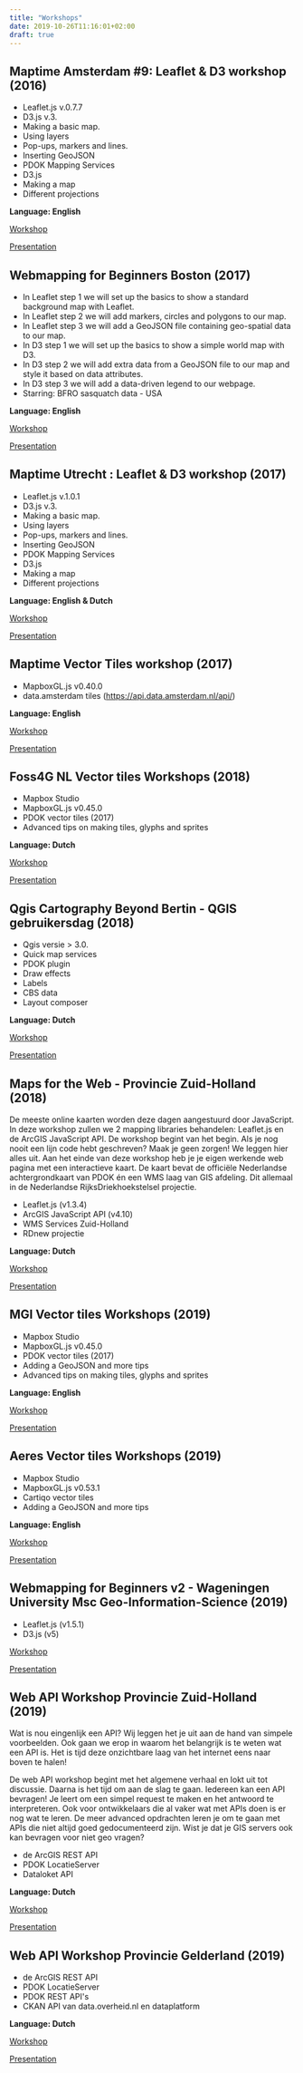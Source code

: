 ```yaml
---
title: "Workshops"
date: 2019-10-26T11:16:01+02:00
draft: true
---
```


## Maptime Amsterdam #9: Leaflet & D3 workshop (2016)

* Leaflet.js v.0.7.7
* D3.js v.3.
* Making a basic map.
* Using layers
* Pop-ups, markers and lines.
* Inserting GeoJSON
* PDOK Mapping Services
* D3.js
* Making a map
* Different projections

**Language: English**

[Workshop](https://github.com/maptime-ams/Leaflet-D3-workshop/)

[Presentation](http://maptime-ams.github.io/Leaflet-D3-workshop/)



## Webmapping for Beginners Boston (2017)

* In Leaflet step 1 we will set up the basics to show a standard background map with Leaflet.
* In Leaflet step 2 we will add markers, circles and polygons to our map.
* In Leaflet step 3 we will add a GeoJSON file containing geo-spatial data to our map.
* In D3 step 1 we will set up the basics to show a simple world map with D3.
* In D3 step 2 we will add extra data from a GeoJSON file to our map and style it based on data attributes.
* In D3 step 3 we will add a data-driven legend to our webpage.
* Starring: BFRO sasquatch data - USA

**Language: English**

[Workshop](https://github.com/NieneB/Webmapping_for_beginners/wiki)

[Presentation](https://nieneb.github.io/Webmapping_for_beginners/)


## Maptime Utrecht : Leaflet & D3 workshop (2017)

* Leaflet.js v.1.0.1
* D3.js v.3.
* Making a basic map.
* Using layers
* Pop-ups, markers and lines.
* Inserting GeoJSON
* PDOK Mapping Services
* D3.js
* Making a map
* Different projections

**Language: English & Dutch**

[Workshop](https://github.com/Maptime030/Leaflet-D3-Workshop)

[Presentation](https://maptime030.github.io/Leaflet-D3-Workshop/#/)


## Maptime Vector Tiles workshop (2017)

* MapboxGL.js v0.40.0
* data.amsterdam tiles  (https://api.data.amsterdam.nl/api/)

**Language: English**

[Workshop](https://github.com/maptime-ams/vector-tiles-workshop/wiki)

[Presentation](https://maptime-ams.github.io/vector-tiles-workshop/)




## Foss4G NL Vector tiles Workshops (2018)

* Mapbox Studio
* MapboxGL.js v0.45.0
* PDOK vector tiles (2017)
* Advanced tips on making tiles, glyphs and sprites

**Language: Dutch**

[Workshop](https://github.com/NieneB/foss4gNL_vector_tiles/wiki/)

[Presentation](https://nieneb.github.io/foss4gNL_vector_tiles/#/)


## Qgis Cartography Beyond Bertin - QGIS gebruikersdag (2018)

* Qgis versie > 3.0.
* Quick map services
* PDOK plugin
* Draw effects
* Labels
* CBS data
* Layout composer

**Language: Dutch**

[Workshop](https://github.com/NieneB/qgis-cartografie)

[Presentation](https://nieneb.github.io/qgis-cartografie/)


## Maps for the Web - Provincie Zuid-Holland (2018)

De meeste online kaarten worden deze dagen aangestuurd door JavaScript. In deze workshop zullen we 2 mapping libraries behandelen: Leaflet.js en de ArcGIS JavaScript API. De workshop begint van het begin. Als je nog nooit een lijn code hebt geschreven? Maak je geen zorgen! We leggen hier alles uit.
Aan het einde van deze workshop heb je je eigen werkende web pagina met een interactieve kaart. De kaart bevat de officiële Nederlandse achtergrondkaart van PDOK én een WMS laag van GIS afdeling. Dit allemaal in de Nederlandse RijksDriekhoekstelsel projectie.

* Leaflet.js (v1.3.4)
* ArcGIS JavaScript API (v4.10)
* WMS Services Zuid-Holland
* RDnew projectie

**Language: Dutch**

[Workshop](https://github.com/NieneB/pzh_web_map)

[Presentation](https://nieneb.github.io/pzh_web_map/)


## MGI Vector tiles Workshops (2019)

* Mapbox Studio
* MapboxGL.js v0.45.0
* PDOK vector tiles (2017)
* Adding a GeoJSON and more tips
* Advanced tips on making tiles, glyphs and sprites

**Language: English**

[Workshop](https://github.com/NieneB/mgi_workshop/wiki)

[Presentation](https://nieneb.github.io/mgi_workshop/)

## Aeres Vector tiles Workshops (2019)

* Mapbox Studio
* MapboxGL.js v0.53.1
* Cartiqo vector tiles
* Adding a GeoJSON and more tips

**Language: English**

[Workshop](https://github.com/NieneB/aeres_workshop/wiki)

[Presentation](https://nieneb.github.io/aeres_workshop/)


## Webmapping for Beginners v2 - Wageningen University Msc Geo-Information-Science (2019)

* Leaflet.js (v1.5.1)
* D3.js (v5)

[Workshop](https://github.com/NieneB/webmapping_for_beginners_v2/wiki)

[Presentation](https://nieneb.github.io/webmapping_for_beginners_v2/)


## Web API Workshop Provincie Zuid-Holland (2019)

Wat is nou eingenlijk een API? Wij leggen het je uit aan de hand van simpele voorbeelden. Ook gaan we erop in waarom het belangrijk is te weten wat een API is. Het is tijd deze onzichtbare laag van het internet eens naar boven te halen!

De web API workshop begint met het algemene verhaal en lokt uit tot discussie. Daarna is het tijd om aan de slag te gaan. Iedereen kan een API bevragen! Je leert om een simpel request te maken en het antwoord te interpreteren. Ook voor ontwikkelaars die al vaker wat met APIs doen is er nog wat te leren. De meer advanced opdrachten leren je om te gaan met APIs die niet altijd goed gedocumenteerd zijn. Wist je dat je GIS servers ook kan bevragen voor niet geo vragen?


* de ArcGIS REST API
* PDOK LocatieServer
* Dataloket API


**Language: Dutch**

[Workshop](https://github.com/FrieseWoudloper/web-api-workshop/wiki)

[Presentation](https://github.com/FrieseWoudloper/web-api-workshop)

## Web API Workshop Provincie Gelderland (2019)

* de ArcGIS REST API
* PDOK LocatieServer
* PDOK REST API's
* CKAN API van data.overheid.nl en dataplatform

**Language: Dutch**

[Workshop](https://github.com/FrieseWoudloper/web-api-workshop-gelderland/wiki)

[Presentation](https://github.com/FrieseWoudloper/web-api-workshop-gelderland)
